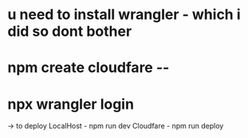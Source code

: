 # u need to install wrangler - which i did so dont bother

# npm create cloudfare -- <project-name>
# npx wrangler login
-> to deploy
 LocalHost - npm run dev
 Cloudfare - npm run deploy